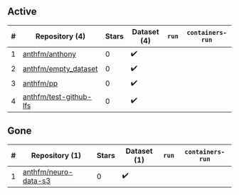 ## Active
| # | Repository (4) | Stars | Dataset (4) | `run` | `containers-run` |
| --- | --- | --- | --- | --- | --- |
| 1 | [anthfm/anthony](https://github.com/anthfm/anthony) | 0 | :heavy_check_mark: |  |  |
| 2 | [anthfm/empty_dataset](https://github.com/anthfm/empty_dataset) | 0 | :heavy_check_mark: |  |  |
| 3 | [anthfm/pp](https://github.com/anthfm/pp) | 0 | :heavy_check_mark: |  |  |
| 4 | [anthfm/test-github-lfs](https://github.com/anthfm/test-github-lfs) | 0 | :heavy_check_mark: |  |  |

## Gone
| # | Repository (1) | Stars | Dataset (1) | `run` | `containers-run` |
| --- | --- | --- | --- | --- | --- |
| 1 | [anthfm/neuro-data-s3](https://github.com/anthfm/neuro-data-s3) | 0 | :heavy_check_mark: |  |  |
